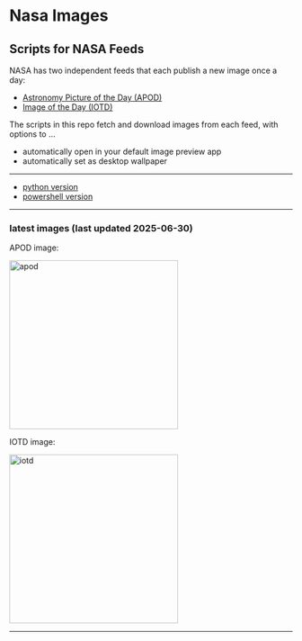 # Nasa Images

## Scripts for NASA Feeds

NASA has two independent feeds that each publish a new image once a day:

- [Astronomy Picture of the Day (APOD)](https://apod.nasa.gov/apod/)
- [Image of the Day (IOTD)](https://www.nasa.gov/image-of-the-day/)

The scripts in this repo fetch and download images from each feed, with options to ...

- automatically open in your default image preview app
- automatically set as desktop wallpaper

---

- [python version](./python/README.md)
- [powershell version](./powershell/README.md)

---

### latest images (last updated 2025-06-30)

APOD image:

<a href="https://apod.nasa.gov/apod/image/2506/UmbrellaGal_Alkuwari_3843.png"><img alt="apod" src="https://apod.nasa.gov/apod/image/2506/UmbrellaGal_Alkuwari_3843.png" height="300" /></a>

IOTD image:

<a href="https://www.nasa.gov/wp-content/uploads/2025/06/29242855965-1388a62ecc-o.jpg"><img alt="iotd" src="https://www.nasa.gov/wp-content/uploads/2025/06/29242855965-1388a62ecc-o.jpg" height="300" /></a>

---
